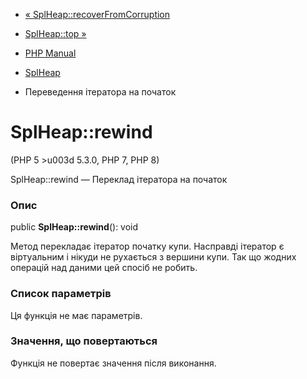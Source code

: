 - [«
SplHeap::recoverFromCorruption](splheap.recoverfromcorruption.md)
- [SplHeap::top »](splheap.top.md)

- [PHP Manual](index.md)
- [SplHeap](class.splheap.md)
- Переведення ітератора на початок

# SplHeap::rewind

(PHP 5 \>u003d 5.3.0, PHP 7, PHP 8)

SplHeap::rewind — Переклад ітератора на початок

### Опис

public **SplHeap::rewind**(): void

Метод перекладає ітератор початку купи. Насправді ітератор є
віртуальним і нікуди не рухається з вершини купи. Так що жодних
операцій над даними цей спосіб не робить.

### Список параметрів

Ця функція не має параметрів.

### Значення, що повертаються

Функція не повертає значення після виконання.
